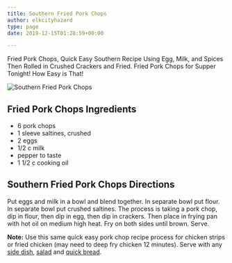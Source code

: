 ```yaml
---
title: Southern Fried Pork Chops
author: elkcityhazard
type: page
date: 2019-12-15T01:28:59+00:00

---
```

Fried Pork Chops, Quick Easy Southern Recipe Using Egg, Milk, and Spices Then Rolled in Crushed Crackers and Fried. Fried Pork Chops for Supper Tonight! How Easy is That!

![Southern Fried Pork Chops][1] 

## Fried Pork Chops Ingredients

  * 6 pork chops
  * 1 sleeve saltines, crushed
  * 2 eggs
  * 1/2 c milk
  * pepper to taste
  * 1 1/2 c cooking oil

## Southern Fried Pork Chops Directions

Put eggs and milk in a bowl and blend together. In separate bowl put flour. In separate bowl put crushed saltines. The process is taking a pork chop, dip in flour, then dip in egg, then dip in crackers. Then place in frying pan with hot oil on medium high heat. Fry on both sides until brown. Serve.

**Note:** Use this same quick easy pork chop recipe process for chicken strips or fried chicken (may need to deep fry chicken 12 minutes). Serve with any [side dish][2], [salad][3] and [quick bread][4].

 [1]: http://www.quick-e-recipes.com/sitebuildercontent/sitebuilderpictures/IMG_1170_1024.jpg
 [2]: /wordpress/institutional-recipes-for-200/easy-side-dishes/
 [3]: /wordpress/vegetables-and-salad-recipes/
 [4]: /wordpress/easy-bread-recipes/easy-homemade-bread/
